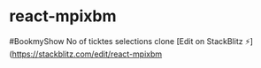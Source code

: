 # react-mpixbm
#BookmyShow No of ticktes selections clone
[Edit on StackBlitz ⚡️](https://stackblitz.com/edit/react-mpixbm
